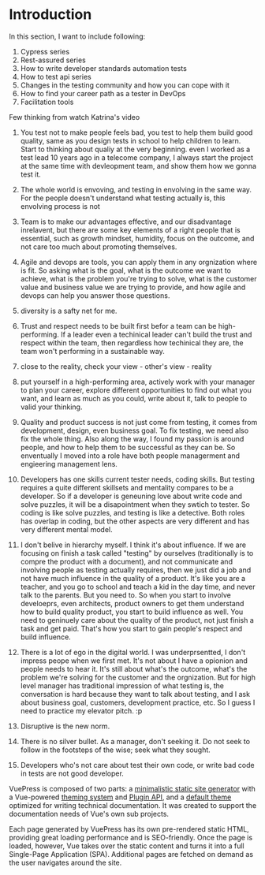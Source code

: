# Introduction

In this section, I want to include following:

1. Cypress series
2. Rest-assured series
3. How to write developer standards automation tests
4. How to test api series
5. Changes in the testing community and how you can cope with it
6. How to find your career path as a tester in DevOps
7. Facilitation tools

Few thinking from watch Katrina's video

1. You test not to make people feels bad, you test to help them build good quality, same as you design tests in school to help children to learn. Start to thinking about qualiy at the very beginning. even I worked as a test lead 10 years ago in a telecome company, I always start the project at the same time with devleopment team, and show them how we gonna test it.

2. The whole world is envoving, and testing in envolving in the same way. For the people doesn't understand what testing actually is, this envolving process is not

3. Team is to make our advantages effective, and our disadvantage inrelavent, but there are some key elements of a right people that is essential, such as growth mindset, humidity, focus on the outcome, and not care too much about promoting themselves.

4. Agile and devops are tools, you can apply them in any orgnization where is fit. So asking what is the goal, what is the outcome we want to achieve, what is the problem you're trying to solve, what is the customer value and business value we are trying to provide, and how agile and devops can help you answer those questions.

5. diversity is a safty net for me.

6. Trust and respect needs to be built first befor a team can be high-performing. If a leader even a techinical leader can't build the trust and respect within the team, then regardless how techinical they are, the team won't performing in a sustainable way.

7. close to the reality, check your view - other's view - reality

8. put yourself in a high-performing area, actively work with your manager to plan your career, explore different opportunities to find out what you want, and learn as much as you could, write about it, talk to people to valid your thinking.

9. Quality and product success is not just come from testing, it comes from development, design, even business goal. To fix testing, we need also fix the whole thing. Also along the way, I found my passion is around people, and how to help them to be successful as they can be. So enventually I moved into a role have both people managerment and engieering management lens.

10. Developers has one skills current tester needs, coding skills. But testing requires a quite different skillsets and mentality compares to be a developer. So if a developer is geneuning love about write code and solve puzzles, it will be a disapointment when they swtich to tester. So coding is like solve puzzles, and testing is like a detective. Both roles has overlap in coding, but the other aspects are very different and has very different mental model.

11. I don't belive in hierarchy myself. I think it's about influence. If we are focusing on finish a task called "testing" by ourselves (traditionally is to compre the product with a document), and not communicate and involving people as testing actually requires, then we just did a job and not have much influence in the quality of a product. It's like you are a teacher, and you go to school and teach a kid in the day time, and never talk to the parents. But you need to. So when you start to involve develoeprs, even architects, product owners to get them understand how to build quality product, you start to build influence as well. You need to geninuely care about the quality of the product, not just finish a task and get paid. That's how you start to gain people's respect and build influence.

12. There is a lot of ego in the digital world. I was underprsentted, I don't impress peope when we first met. It's not about I have a opionion and people needs to hear it. It's still about what's the outcome, what's the problem we're solving for the customer and the orgnization. But for high level manager has traditional impression of what testing is, the conversation is hard because they want to talk about testing, and I ask about business goal, customers, development practice, etc. So I guess I need to practice my elevator pitch. :p

13. Disruptive is the new norm.

14. There is no silver bullet. As a manager, don't seeking it. Do not seek to follow in the footsteps of the wise; seek what they sought.

15. Developers who's not care about test their own code, or write bad code in tests are not good developer.

VuePress is composed of two parts: a [minimalistic static site generator](https://github.com/vuejs/vuepress/tree/master/packages/%40vuepress/core) with a Vue-powered [theming system](https://v1.vuepress.vuejs.org/theme/) and [Plugin API](https://v1.vuepress.vuejs.org/plugin/), and a [default theme](https://v1.vuepress.vuejs.org/theme/default-theme-config.html) optimized for writing technical documentation. It was created to support the documentation needs of Vue's own sub projects.

Each page generated by VuePress has its own pre-rendered static HTML, providing great loading performance and is SEO-friendly. Once the page is loaded, however, Vue takes over the static content and turns it into a full Single-Page Application (SPA). Additional pages are fetched on demand as the user navigates around the site.

<demo-1/>
<OtherComponent/>
<Foo-Bar/>
